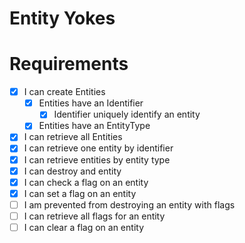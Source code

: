 # Entity Yokes

# Requirements

- [x] I can create Entities
    - [x] Entities have an Identifier
        - [x] Identifier uniquely identify an entity
    - [x] Entities have an EntityType
- [x] I can retrieve all Entities
- [x] I can retrieve one entity by identifier
- [x] I can retrieve entities by entity type
- [x] I can destroy and entity
- [x] I can check a flag on an entity
- [x] I can set a flag on an entity
- [ ] I am prevented from destroying an entity with flags
- [ ] I can retrieve all flags for an entity
- [ ] I can clear a flag on an entity